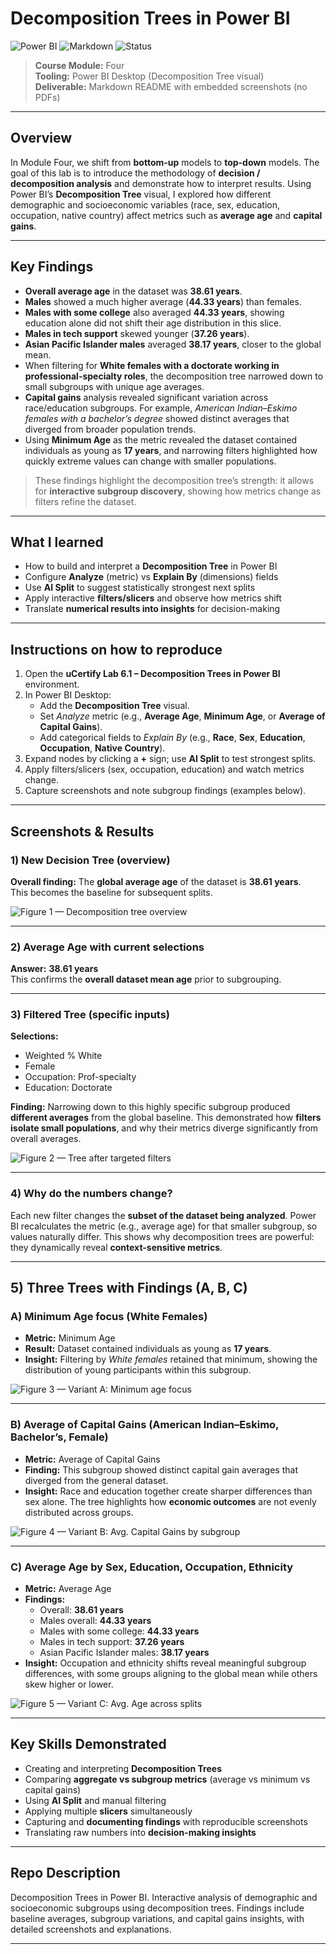 # Decomposition Trees in Power BI

![Power BI](https://img.shields.io/badge/Power%20BI-Data%20Visualization-yellow)
![Markdown](https://img.shields.io/badge/Markdown-Docs-blue)
![Status](https://img.shields.io/badge/Status-Completed-brightgreen)

> **Course Module:** Four  
> **Tooling:** Power BI Desktop (Decomposition Tree visual)  
> **Deliverable:** Markdown README with embedded screenshots (no PDFs)

---

## Overview
In Module Four, we shift from **bottom-up** models to **top-down** models. The goal of this lab is to introduce the methodology of **decision / decomposition analysis** and demonstrate how to interpret results. Using Power BI’s **Decomposition Tree** visual, I explored how different demographic and socioeconomic variables (race, sex, education, occupation, native country) affect metrics such as **average age** and **capital gains**.

---

## Key Findings
- **Overall average age** in the dataset was **38.61 years**.  
- **Males** showed a much higher average (**44.33 years**) than females.  
- **Males with some college** also averaged **44.33 years**, showing education alone did not shift their age distribution in this slice.  
- **Males in tech support** skewed younger (**37.26 years**).  
- **Asian Pacific Islander males** averaged **38.17 years**, closer to the global mean.  
- When filtering for **White females with a doctorate working in professional-specialty roles**, the decomposition tree narrowed down to small subgroups with unique age averages.  
- **Capital gains** analysis revealed significant variation across race/education subgroups. For example, *American Indian–Eskimo females with a bachelor’s degree* showed distinct averages that diverged from broader population trends.  
- Using **Minimum Age** as the metric revealed the dataset contained individuals as young as **17 years**, and narrowing filters highlighted how quickly extreme values can change with smaller populations.

> These findings highlight the decomposition tree’s strength: it allows for **interactive subgroup discovery**, showing how metrics change as filters refine the dataset.

---

## What I learned
- How to build and interpret a **Decomposition Tree** in Power BI  
- Configure **Analyze** (metric) vs **Explain By** (dimensions) fields  
- Use **AI Split** to suggest statistically strongest next splits  
- Apply interactive **filters/slicers** and observe how metrics shift  
- Translate **numerical results into insights** for decision-making  

---

## Instructions on how to reproduce
1. Open the **uCertify Lab 6.1 – Decomposition Trees in Power BI** environment.  
2. In Power BI Desktop:  
   - Add the **Decomposition Tree** visual.  
   - Set *Analyze* metric (e.g., **Average Age**, **Minimum Age**, or **Average of Capital Gains**).  
   - Add categorical fields to *Explain By* (e.g., **Race**, **Sex**, **Education**, **Occupation**, **Native Country**).  
3. Expand nodes by clicking a **+** sign; use **AI Split** to test strongest splits.  
4. Apply filters/slicers (sex, occupation, education) and watch metrics change.  
5. Capture screenshots and note subgroup findings (examples below).  

---

## Screenshots & Results

### 1) New Decision Tree (overview)
**Overall finding:** The **global average age** of the dataset is **38.61 years**.  
This becomes the baseline for subsequent splits.

![Figure 1 — Decomposition tree overview](power-bi-DB1.png)

---

### 2) Average Age with current selections
**Answer:** **38.61 years**  
This confirms the **overall dataset mean age** prior to subgrouping.

---

### 3) Filtered Tree (specific inputs)
**Selections:**  
- Weighted % White  
- Female  
- Occupation: Prof-specialty  
- Education: Doctorate  

**Finding:** Narrowing down to this highly specific subgroup produced **different averages** from the global baseline. This demonstrated how **filters isolate small populations**, and why their metrics diverge significantly from overall averages.

![Figure 2 — Tree after targeted filters](power-bi-DB2.png)

---

### 4) Why do the numbers change?
Each new filter changes the **subset of the dataset being analyzed**. Power BI recalculates the metric (e.g., average age) for that smaller subgroup, so values naturally differ. This shows why decomposition trees are powerful: they dynamically reveal **context-sensitive metrics**.

---

## 5) Three Trees with Findings (A, B, C)

### A) Minimum Age focus (White Females)
- **Metric:** Minimum Age  
- **Result:** Dataset contained individuals as young as **17 years**.  
- **Insight:** Filtering by *White females* retained that minimum, showing the distribution of young participants within this subgroup.

![Figure 3 — Variant A: Minimum age focus](power-bi-DB3.png)

---

### B) Average of Capital Gains (American Indian–Eskimo, Bachelor’s, Female)
- **Metric:** Average of Capital Gains  
- **Finding:** This subgroup showed distinct capital gain averages that diverged from the general dataset.  
- **Insight:** Race and education together create sharper differences than sex alone. The tree highlights how **economic outcomes** are not evenly distributed across groups.

![Figure 4 — Variant B: Avg. Capital Gains by subgroup](power-bi-DB4.png)

---

### C) Average Age by Sex, Education, Occupation, Ethnicity
- **Metric:** Average Age  
- **Findings:**  
  - Overall: **38.61 years**  
  - Males overall: **44.33 years**  
  - Males with some college: **44.33 years**  
  - Males in tech support: **37.26 years**  
  - Asian Pacific Islander males: **38.17 years**  
- **Insight:** Occupation and ethnicity shifts reveal meaningful subgroup differences, with some groups aligning to the global mean while others skew higher or lower.

![Figure 5 — Variant C: Avg. Age across splits](power-bi-DB5.png)

---

## Key Skills Demonstrated
- Creating and interpreting **Decomposition Trees**  
- Comparing **aggregate vs subgroup metrics** (average vs minimum vs capital gains)  
- Using **AI Split** and manual filtering  
- Applying multiple **slicers** simultaneously  
- Capturing and **documenting findings** with reproducible screenshots  
- Translating raw numbers into **decision-making insights**  

---

## Repo Description
Decomposition Trees in Power BI. Interactive analysis of demographic and socioeconomic subgroups using decomposition trees. Findings include baseline averages, subgroup variations, and capital gains insights, with detailed screenshots and explanations.

---
